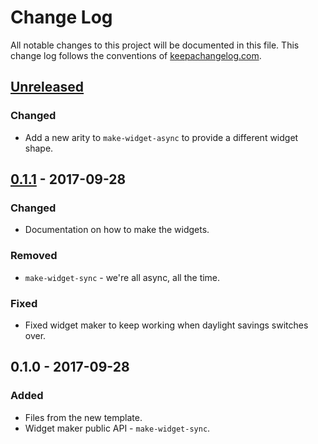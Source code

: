 # Change Log
All notable changes to this project will be documented in this file. This change log follows the conventions of [keepachangelog.com](http://keepachangelog.com/).

## [Unreleased]
### Changed
- Add a new arity to `make-widget-async` to provide a different widget shape.

## [0.1.1] - 2017-09-28
### Changed
- Documentation on how to make the widgets.

### Removed
- `make-widget-sync` - we're all async, all the time.

### Fixed
- Fixed widget maker to keep working when daylight savings switches over.

## 0.1.0 - 2017-09-28
### Added
- Files from the new template.
- Widget maker public API - `make-widget-sync`.

[Unreleased]: https://github.com/your-name/yaru/compare/0.1.1...HEAD
[0.1.1]: https://github.com/your-name/yaru/compare/0.1.0...0.1.1
